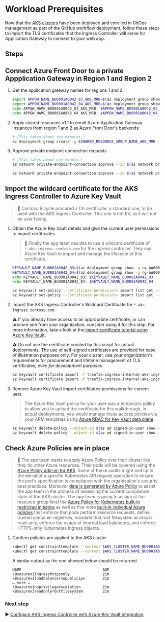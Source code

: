 # Workload Prerequisites

Now that the [AKS clusters](./06-aks-cluster.md) have been deployed and enrolled in GitOps management as part of the GitHub workflow deployment, follow these steps to import the TLS certificates that the Ingress Controller will serve for Application Gateway to connect to your web app.

## Steps

## Connect Azure Front Door to a private Appplication Gateway in Region 1 and Region 2 

1. Get the application gateway names for regions 1 and 2.

   ```bash
   export APPGW_NAME_BU0001A0042_03_AKS_MRB=$(az deployment group show -g rg-bu0001a0042-03 -n cluster-stamp --query properties.outputs.agwName.value -o tsv)
   export APPGW_NAME_BU0001A0042_04_AKS_MRB=$(az deployment group show -g rg-bu0001a0042-04 -n cluster-stamp --query properties.outputs.agwName.value -o tsv)
   echo APPGW_NAME_BU0001A0042_03_AKS_MRB: $APPGW_NAME_BU0001A0042_03_AKS_MRB
   echo APPGW_NAME_BU0001A0042_04_AKS_MRB: $APPGW_NAME_BU0001A0042_04_AKS_MRB
   ```
1. Apply shared resources v1.1 to enroll Azure Application Gateway instances from region 1 and 2 as Azure Front Door's backends:

   ```bash
   # [This takes about two minutes.]
   az deployment group create -g $SHARED_RESOURCE_GROUP_NAME_AKS_MRB -f shared-svcs-stamp.V1.1.bicep -p resourceGroupNameRegion1=rg-bu0001a0042-03 resourceGroupNameRegion2=rg-bu0001a0042-04 appGwResourceNameRegion1=$APPGW_NAME_BU0001A0042_03_AKS_MRB appGwResourceNameRegion2=$APPGW_NAME_BU0001A0042_04_AKS_MRB
   ```

1. Approve private endpoint connection requests

   ```bash
   # [This takes about one minute.]
   az network private-endpoint-connection approve --id $(az network private-endpoint-connection list --id $(az network application-gateway show -g rg-bu0001a0042-03 -n $APPGW_NAME_BU0001A0042_03_AKS_MRB --query id -o tsv) --query [0].id -o tsv) --description "Approved"

   az network private-endpoint-connection approve --id $(az network private-endpoint-connection list --id $(az network application-gateway show -g rg-bu0001a0042-04 -n $APPGW_NAME_BU0001A0042_04_AKS_MRB --query id -o tsv) --query [0].id -o tsv) --description "Approved"
   ```

## Import the wildcard certificate for the AKS Ingress Controller to Azure Key Vault

> :book: Contoso Bicycle procured a CA certificate, a standard one, to be used with the AKS Ingress Controller. This one is not EV, as it will not be user facing.

1. Obtain the Azure Key Vault details and give the current user permissions to import certificates.

   > :book: Finally the app team decides to use a wildcard certificate of `*.aks-ingress.contoso.com` for the ingress controller. They use Azure Key Vault to import and manage the lifecycle of this certificate.

   ```bash
   KEYVAULT_NAME_BU0001A0042_03=$(az deployment group show -g rg-bu0001a0042-03 -n cluster-stamp --query properties.outputs.keyVaultName.value -o tsv)
   KEYVAULT_NAME_BU0001A0042_04=$(az deployment group show -g rg-bu0001a0042-04 -n cluster-stamp --query properties.outputs.keyVaultName.value -o tsv)
   echo KEYVAULT_NAME_BU0001A0042_03: $KEYVAULT_NAME_BU0001A0042_03
   echo KEYVAULT_NAME_BU0001A0042_04: $KEYVAULT_NAME_BU0001A0042_04

   az keyvault set-policy --certificate-permissions import list get --object-id $(az ad signed-in-user show --query 'id' -o tsv) -n $KEYVAULT_NAME_BU0001A0042_03
   az keyvault set-policy --certificate-permissions import list get --object-id $(az ad signed-in-user show --query 'id' -o tsv) -n $KEYVAULT_NAME_BU0001A0042_04
   ```

1. Import the AKS Ingress Controller's Wildcard Certificate for `*.aks-ingress.contoso.com`.

   :warning: If you already have access to an appropriate certificate, or can procure one from your organization, consider using it for this step. For more information, take a look at the [import certificate tutorial using Azure Key Vault](https://learn.microsoft.com/azure/key-vault/certificates/tutorial-import-certificate#import-a-certificate-to-key-vault).

   :warning: Do not use the certificate created by this script for actual deployments. The use of self-signed certificates are provided for ease of illustration purposes only. For your cluster, use your organization's requirements for procurement and lifetime management of TLS certificates, *even for development purposes*.

   ```bash
   az keyvault certificate import -f traefik-ingress-internal-aks-ingress-contoso-com-tls.pem -n traefik-ingress-internal-aks-ingress-contoso-com-tls --vault-name $KEYVAULT_NAME_BU0001A0042_03
   az keyvault certificate import -f traefik-ingress-internal-aks-ingress-contoso-com-tls.pem -n traefik-ingress-internal-aks-ingress-contoso-com-tls --vault-name $KEYVAULT_NAME_BU0001A0042_04
   ```

1. Remove Azure Key Vault import certificates permissions for current user.

   > The Azure Key Vault policy for your user was a temporary policy to allow you to upload the certificate for this walkthrough. In actual deployments, you would manage these access policies via your ARM templates using [Azure RBAC for Key Vault data plane](https://learn.microsoft.com/azure/key-vault/general/secure-your-key-vault#data-plane-and-access-policies).

   ```bash
   az keyvault delete-policy --object-id $(az ad signed-in-user show --query 'id' -o tsv) -n $KEYVAULT_NAME_BU0001A0042_03
   az keyvault delete-policy --object-id $(az ad signed-in-user show --query 'id' -o tsv) -n $KEYVAULT_NAME_BU0001A0042_04
   ```

## Check Azure Policies are in place

> :book: The app team wants to apply Azure Policy over their cluster like they do other Azure resources. Their pods will be covered using the [Azure Policy add-on for AKS](https://learn.microsoft.com/azure/aks/use-pod-security-on-azure-policy). Some of these audits might end up in the denial of a specific Kubernetes API request operation to ensure the pod's specification is compliance with the organization's security best practices. Moreover [data is generated by Azure Policy](https://learn.microsoft.com/azure/governance/policy/how-to/get-compliance-data) to assist the app team in the process of assessing the current compliance state of the AKS cluster. The app team is going to assign at the resource group level the [Azure Policy for Kubernetes built-in restricted initiative](https://learn.microsoft.com/azure/aks/use-pod-security-on-azure-policy#built-in-policy-initiatives) as well as five more [built-in individual Azure policies](https://learn.microsoft.com/azure/aks/policy-samples#microsoftcontainerservice) that enforce that pods perform resource requests, define trusted container registries, mandate that root filesystem access is read-only, enforce the usage of internal load balancers, and enforce HTTPS-only Kubernetes Ingress objects.

1. Confirm policies are applied to the AKS cluster

   ```bash
   kubectl get constrainttemplate --context $AKS_CLUSTER_NAME_BU0001A0042_03_AKS_MRB
   kubectl get constrainttemplate --context $AKS_CLUSTER_NAME_BU0001A0042_04_AKS_MRB
   ```

   A similar output as the one showed below should be returned

   ```output
   NAME                                     AGE
   k8sazurev1ingresshttpsonly               21m
   k8sazurev1loadbalancernopublicips        21m
   … more …
   k8sazurev3noprivilegeescalation          21m
   k8sazurev3readonlyrootfilesystem         21m
   ```

### Next step

:arrow_forward: [Configure AKS Ingress Controller with Azure Key Vault integration](./08-secret-managment-and-ingress-controller.md)
